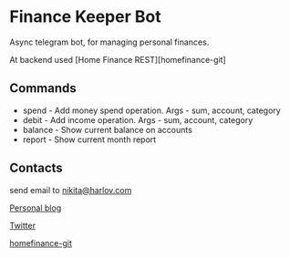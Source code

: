 # Finance Keeper Bot

Async telegram bot, for managing personal finances.

At backend used [Home Finance REST][homefinance-git]

## Commands

- spend - Add money spend operation. Args - sum, account, category
- debit - Add income operation. Args - sum, account, category
- balance - Show current balance on accounts
- report - Show current month report

## Contacts

send email to nikita@harlov.com

[Personal blog][blog]

[Twitter][twitter]

[twitter]: https://twitter.com/harlov
[blog]: http://blog.harlov.com
[homefinance-git](https://github.com/harlov/home-finance)